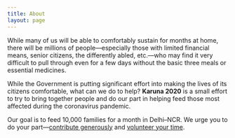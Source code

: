 ```yaml
---
title: About
layout: page
---
```


While many of us will be able to comfortably sustain for months at home, there will be millions of people—especially those with limited financial means, senior citizens, the differently abled, etc.—who may find it very difficult to pull through even for a few days without the basic three meals or essential medicines.

While the Government is putting significant effort into making the lives of its citizens comfortable, what can we do to help? **Karuna 2020** is a small effort to try to bring together people and do our part in helping feed those most affected during the coronavirus pandemic.

Our goal is to feed 10,000 families for a month in Delhi–NCR. We urge you to do your part—[contribute generously](/donate/) and [volunteer your time](/volunteers/).
